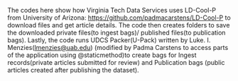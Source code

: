 The codes here show how Virginia Tech Data Services uses LD-Cool-P from University of Arizona: https://github.com/padmacarstens/LD-Cool-P to download files and get article details. 
The code then creates folders to save the downloaded private files(to ingest bags)/ published files(to publication bags). 
Lastly, the code runs UDCS Packer(U-Pack) written by Luke. I. Menzies(lmenzies@uab.edu) (modified by Padma Carstens to access parts of the application using @staticmethod)to create bags for Ingest records(private articles submitted for review) and Publication bags (public articles created after publishing the dataset).
